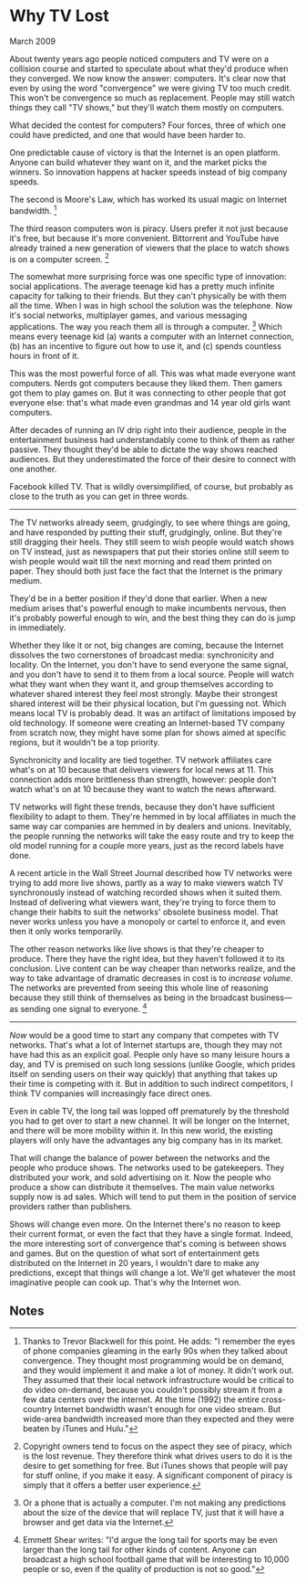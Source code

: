 # Why TV Lost

March 2009

About twenty years ago people noticed computers and TV were on a collision course and started to speculate about what they'd produce when they converged. We now know the answer: computers. It's clear now that even by using the word "convergence" we were giving TV too much credit. This won't be convergence so much as replacement. People may still watch things they call "TV shows," but they'll watch them mostly on computers.

What decided the contest for computers? Four forces, three of which one could have predicted, and one that would have been harder to.

One predictable cause of victory is that the Internet is an open platform. Anyone can build whatever they want on it, and the market picks the winners. So innovation happens at hacker speeds instead of big company speeds.

The second is Moore's Law, which has worked its usual magic on Internet bandwidth. [^1]

The third reason computers won is piracy. Users prefer it not just because it's free, but because it's more convenient. Bittorrent and YouTube have already trained a new generation of viewers that the place to watch shows is on a computer screen. [^2]

The somewhat more surprising force was one specific type of innovation: social applications. The average teenage kid has a pretty much infinite capacity for talking to their friends. But they can't physically be with them all the time. When I was in high school the solution was the telephone. Now it's social networks, multiplayer games, and various messaging applications. The way you reach them all is through a computer. [^3] Which means every teenage kid (a) wants a computer with an Internet connection, (b) has an incentive to figure out how to use it, and (c) spends countless hours in front of it.

This was the most powerful force of all. This was what made everyone want computers. Nerds got computers because they liked them. Then gamers got them to play games on. But it was connecting to other people that got everyone else: that's what made even grandmas and 14 year old girls want computers.

After decades of running an IV drip right into their audience, people in the entertainment business had understandably come to think of them as rather passive. They thought they'd be able to dictate the way shows reached audiences. But they underestimated the force of their desire to connect with one another.

Facebook killed TV. That is wildly oversimplified, of course, but probably as close to the truth as you can get in three words.

___

The TV networks already seem, grudgingly, to see where things are going, and have responded by putting their stuff, grudgingly, online. But they're still dragging their heels. They still seem to wish people would watch shows on TV instead, just as newspapers that put their stories online still seem to wish people would wait till the next morning and read them printed on paper. They should both just face the fact that the Internet is the primary medium.

They'd be in a better position if they'd done that earlier. When a new medium arises that's powerful enough to make incumbents nervous, then it's probably powerful enough to win, and the best thing they can do is jump in immediately.

Whether they like it or not, big changes are coming, because the Internet dissolves the two cornerstones of broadcast media: synchronicity and locality. On the Internet, you don't have to send everyone the same signal, and you don't have to send it to them from a local source. People will watch what they want when they want it, and group themselves according to whatever shared interest they feel most strongly. Maybe their strongest shared interest will be their physical location, but I'm guessing not. Which means local TV is probably dead. It was an artifact of limitations imposed by old technology. If someone were creating an Internet-based TV company from scratch now, they might have some plan for shows aimed at specific regions, but it wouldn't be a top priority.

Synchronicity and locality are tied together. TV network affiliates care what's on at 10 because that delivers viewers for local news at 11. This connection adds more brittleness than strength, however: people don't watch what's on at 10 because they want to watch the news afterward.

TV networks will fight these trends, because they don't have sufficient flexibility to adapt to them. They're hemmed in by local affiliates in much the same way car companies are hemmed in by dealers and unions. Inevitably, the people running the networks will take the easy route and try to keep the old model running for a couple more years, just as the record labels have done.

A recent article in the Wall Street Journal described how TV networks were trying to add more live shows, partly as a way to make viewers watch TV synchronously instead of watching recorded shows when it suited them. Instead of delivering what viewers want, they're trying to force them to change their habits to suit the networks' obsolete business model. That never works unless you have a monopoly or cartel to enforce it, and even then it only works temporarily.

The other reason networks like live shows is that they're cheaper to produce. There they have the right idea, but they haven't followed it to its conclusion. Live content can be way cheaper than networks realize, and the way to take advantage of dramatic decreases in cost is to _increase volume_. The networks are prevented from seeing this whole line of reasoning because they still think of themselves as being in the broadcast business—as sending one signal to everyone. [^4]

___

_Now_ would be a good time to start any company that competes with TV networks. That's what a lot of Internet startups are, though they may not have had this as an explicit goal. People only have so many leisure hours a day, and TV is premised on such long sessions (unlike Google, which prides itself on sending users on their way quickly) that anything that takes up their time is competing with it. But in addition to such indirect competitors, I think TV companies will increasingly face direct ones.

Even in cable TV, the long tail was lopped off prematurely by the threshold you had to get over to start a new channel. It will be longer on the Internet, and there will be more mobility within it. In this new world, the existing players will only have the advantages any big company has in its market.

That will change the balance of power between the networks and the people who produce shows. The networks used to be gatekeepers. They distributed your work, and sold advertising on it. Now the people who produce a show can distribute it themselves. The main value networks supply now is ad sales. Which will tend to put them in the position of service providers rather than publishers.

Shows will change even more. On the Internet there's no reason to keep their current format, or even the fact that they have a single format. Indeed, the more interesting sort of convergence that's coming is between shows and games. But on the question of what sort of entertainment gets distributed on the Internet in 20 years, I wouldn't dare to make any predictions, except that things will change a lot. We'll get whatever the most imaginative people can cook up. That's why the Internet won.

## Notes

[^1]: Thanks to Trevor Blackwell for this point. He adds: "I remember the eyes of phone companies gleaming in the early 90s when they talked about convergence. They thought most programming would be on demand, and they would implement it and make a lot of money. It didn't work out. They assumed that their local network infrastructure would be critical to do video on-demand, because you couldn't possibly stream it from a few data centers over the internet. At the time (1992) the entire cross-country Internet bandwidth wasn't enough for one video stream. But wide-area bandwidth increased more than they expected and they were beaten by iTunes and Hulu."

[^2]: Copyright owners tend to focus on the aspect they see of piracy, which is the lost revenue. They therefore think what drives users to do it is the desire to get something for free. But iTunes shows that people will pay for stuff online, if you make it easy. A significant component of piracy is simply that it offers a better user experience.

[^3]: Or a phone that is actually a computer. I'm not making any predictions about the size of the device that will replace TV, just that it will have a browser and get data via the Internet.

[^4]: Emmett Shear writes: "I'd argue the long tail for sports may be even larger than the long tail for other kinds of content. Anyone can broadcast a high school football game that will be interesting to 10,000 people or so, even if the quality of production is not so good."
